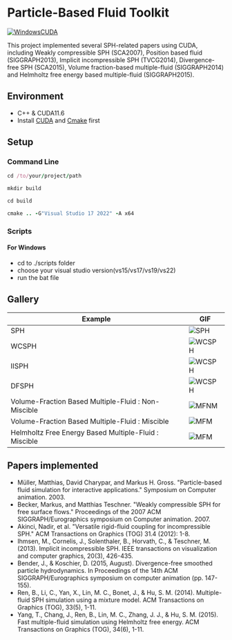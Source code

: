 # Particle-Based Fluid Toolkit

[![WindowsCUDA](https://github.com/RaymondMcGuire/Particle-Based-Fluid-Toolkit/actions/workflows/WindowsCUDA.yml/badge.svg?branch=master)](https://github.com/RaymondMcGuire/Particle-Based-Fluid-Toolkit/actions/workflows/WindowsCUDA.yml)

This project implemented several SPH-related papers using CUDA, including Weakly compressible SPH (SCA2007), Position based fluid (SIGGRAPH2013), Implicit incompressible SPH (TVCG2014), Divergence-free SPH (SCA2015), Volume fraction-based multiple-fluid (SIGGRAPH2014) and Helmholtz free energy based multiple-fluid (SIGGRAPH2015).

## Environment

- C++ & CUDA11.6
- Install [CUDA](https://developer.nvidia.com/cuda-downloads) and [Cmake](https://cmake.org/download/) first

## Setup

### Command Line

```rb
cd /to/your/project/path
```

```rb
mkdir build
```

```rb
cd build
```

```rb
cmake .. -G"Visual Studio 17 2022" -A x64
```

### Scripts

#### For Windows

- cd to ./scripts folder
- choose your visual studio version(vs15/vs17/vs19/vs22)
- run the bat file

## Gallery
| Example | GIF |
| --- | --- |
| SPH | ![SPH](docs/gif/sph_surface_bunny.gif) | 
| WCSPH | ![WCSPH](docs/gif/wcsph_surface.gif) | 
| IISPH | ![WCSPH](docs/gif/iisph_bunny.gif) | 
| DFSPH | ![WCSPH](docs/gif/dfsph_bunny.gif) | 
| Volume-Fraction Based Multiple-Fluid : Non-Miscible | ![MFNM](docs/gif/ren14_non_miscible.gif) | 
| Volume-Fraction Based Multiple-Fluid : Miscible | ![MFM](docs/gif/ren14_miscible.gif) | 
| Helmholtz Free Energy Based Multiple-Fluid : Miscible  | ![MFM](docs/gif/yang15_miscible.gif) | 


## Papers implemented

 * Müller, Matthias, David Charypar, and Markus H. Gross. "Particle-based fluid simulation for interactive applications." Symposium on Computer animation. 2003.
 * Becker, Markus, and Matthias Teschner. "Weakly compressible SPH for free surface flows." Proceedings of the 2007 ACM SIGGRAPH/Eurographics symposium on Computer animation. 2007.
 * Akinci, Nadir, et al. "Versatile rigid-fluid coupling for incompressible SPH." ACM Transactions on Graphics (TOG) 31.4 (2012): 1-8.
 * Ihmsen, M., Cornelis, J., Solenthaler, B., Horvath, C., & Teschner, M. (2013). Implicit incompressible SPH. IEEE transactions on visualization and computer graphics, 20(3), 426-435.
 * Bender, J., & Koschier, D. (2015, August). Divergence-free smoothed particle hydrodynamics. In Proceedings of the 14th ACM SIGGRAPH/Eurographics symposium on computer animation (pp. 147-155).
 * Ren, B., Li, C., Yan, X., Lin, M. C., Bonet, J., & Hu, S. M. (2014). Multiple-fluid SPH simulation using a mixture model. ACM Transactions on Graphics (TOG), 33(5), 1-11.
 * Yang, T., Chang, J., Ren, B., Lin, M. C., Zhang, J. J., & Hu, S. M. (2015). Fast multiple-fluid simulation using Helmholtz free energy. ACM Transactions on Graphics (TOG), 34(6), 1-11.
